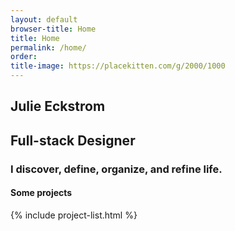```yaml
---
layout: default
browser-title: Home
title: Home
permalink: /home/
order: 
title-image: https://placekitten.com/g/2000/1000
---
```


<section class="introduction">
	<h1>Julie Eckstrom</h1>
	<h2>Full-stack Designer</h2>
	<h3>I discover, define, organize, and refine life.</h3>
</section>

<section class="portfolio">
	<h4>Some projects</h4>
	<div class="projects">
		{% include project-list.html %}
	</div>
</section>